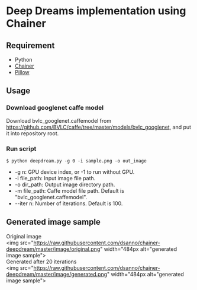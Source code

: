 # Deep Dreams implementation using Chainer

## Requirement

* Python
* [Chainer](http://chainer.org/)
* [Pillow](https://pillow.readthedocs.org/en/3.0.x/)

## Usage

### Download googlenet caffe model

Download bvlc_googlenet.caffemodel from https://github.com/BVLC/caffe/tree/master/models/bvlc_googlenet, and put it into repository root.

### Run script

```
$ python deepdream.py -g 0 -i sample.png -o out_image
```

* -g n: GPU device index, or -1 to run without GPU.
* -i file_path: Input image file path.
* -o dir_path: Output image directory path.
* -m file_path: Caffe model file path. Default is "bvlc_googlenet.caffemodel".
* --iter n: Number of iterations. Default is 100.

## Generated image sample

Original image  
<img src="https://raw.githubusercontent.com/dsanno/chainer-deepdream/master/image/original.png" width="484px alt="generated image sample">  
Generated after 20 iterations  
<img src="https://raw.githubusercontent.com/dsanno/chainer-deepdream/master/image/generated.png" width="484px alt="generated image sample">  
